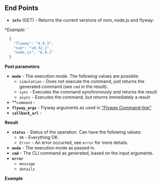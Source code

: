 
## End Points

- **`info`** (GET) - Returns the current versions of nvm, node.js and flyway:

**Example: `*
```js
  {
    "flyway": "4.0.3",
    "nvm": "v0.32.1",
    "node.js", "6.9.1"
  }
```

**Post parameters** 

- **`mode`** - The execution mode. The following values are possible:
  - `simulation` - Does not execute the command, just returns the generated command (see `cmd` in the result).
  - `sync` - Executes the command synchronously and returns the result
  - `async` - Executes the command, but returns immediately a result
- **`command` - 
- **`flyway_args`** - Flyway arguments as used in ["Flyway Command-line"](https://flywaydb.org/documentation/commandline/)
- **`callback_url`** - 

**Result**

- **`status`** - Status of the operation. Can have the following values:  
  - `OK` - Everything OK.
  - `Error` - An error occurred, see `error` for more details.
- **`mode`** - The execution mode as passed in.
- **`cmd`** - The CLI command as generated, based on the input arguments.
- **`error`**
  - `message`
  - `details`

**Example**


